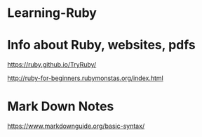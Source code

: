 # Learning-Ruby
# Info about Ruby, websites, pdfs

https://ruby.github.io/TryRuby/

http://ruby-for-beginners.rubymonstas.org/index.html


# Mark Down Notes

https://www.markdownguide.org/basic-syntax/
